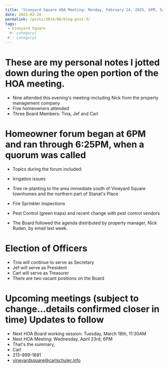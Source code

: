 ```yaml
---
title: 'Vineyard Square HOA Meeting: Monday, February 24, 2025, 6PM, Seymour Center'
date: 2025-02-24
permalink: /posts/2014/08/blog-post-3/
tags:
 - Vineyard Square
  #- category1
 # - category2
---
```

These are my personal notes I jotted down during the open portion of the HOA meeting.  
======
*  Nine attended this evening's meeting-including Nick from the property management company
*  Five homeowners attended 
*  Three Board Members: Tina, Jef and Carl
#  Homeowner forum began at 6PM and ran through 6:25PM, when a quorum was called
*  Topics during the forum included: 
*  Irrigation issues
*  Tree re-planting to the area immediate south of Vineyard Square townhomes and the northern part of Stanat's Place
*  Fire Sprinkler inspections
*  Pest Control (green traps) and recent change with pest control vendors

*  The Board followed the agenda distributed by property manager, Nick Ruden, by email last week. 
#  Election of Officers 
*  Tina will continue to serve as Secretary
*  Jef will serve as President
*  Carl will serve as Treasurer
*  There are two vacant positions on the Board

#  Upcoming meetings   (subject to change...details confirmed closer in time)  Updates to follow
*  Next HOA Board working session:  Tuesday, March 18th, 11:30AM
*  Next HOA Meeting:  Wednesday, April 23rd, 6PM
*  That's the summary,
*  Carl
*  213-999-1691
*  vineyardsquare@carlschuler.info

